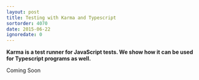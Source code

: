```yaml
---
layout: post
title: Testing with Karma and Typescript
sortorder: 4070
date: 2015-06-22
ignoredate: 0
---
```


**Karma is a test runner for JavaScript tests. We show how it can be used for Typescript programs as well.**

Coming Soon
